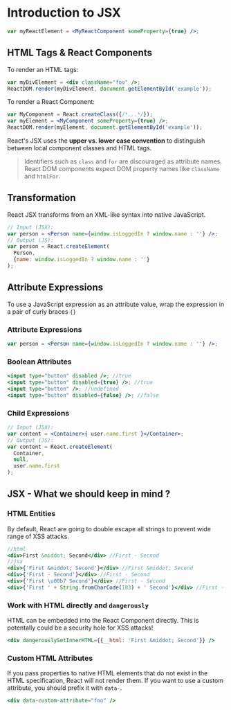# Introduction to JSX

```jsx
var myReactElement = <MyReactComponent someProperty={true} />;
```


## HTML Tags & React Components

To render an HTML tags:

```jsx
var myDivElement = <div className="foo" />;
ReactDOM.render(myDivElement, document.getElementById('example'));
```

To render a React Component:
```jsx
var MyComponent = React.createClass({/*...*/});
var myElement = <MyComponent someProperty={true} />;
ReactDOM.render(myElement, document.getElementById('example'));
```

React's JSX uses the **upper vs. lower case convention** to distinguish between local component classes and HTML tags.

> Identifiers such as `class` and `for` are discouraged as attribute names.
> React DOM components expect DOM property names like `className` and `htmlFor`.

## Transformation

React JSX transforms from an XML-like syntax into native JavaScript.

```jsx
// Input (JSX):
var person = <Person name={window.isLoggedIn ? window.name : ''} />;
// Output (JS):
var person = React.createElement(
  Person,
  {name: window.isLoggedIn ? window.name : ''}
);

```

## Attribute Expressions

To use a JavaScript expression as an attribute value, wrap the expression in a pair of curly braces `{}`

### Attribute Expressions

```jsx
var person = <Person name={window.isLoggedIn ? window.name : ''} />;
```

### Boolean Attributes

```jsx
<input type="button" disabled />; //true
<input type="button" disabled={true} />; //true
<input type="button" />; //undefined
<input type="button" disabled={false} />; //false
```

### Child Expressions

```jsx
// Input (JSX):
var content = <Container>{ user.name.first }</Container>;
// Output (JS):
var content = React.createElement(
  Container,
  null,
  user.name.first
);

```

## JSX - What we should keep in mind ?

### HTML Entities
By default, React are going to double escape all strings to prevent wide range of XSS attacks.
```jsx
//html
<div>First &middot; Second</div> //First · Second
//jsx
<div>{'First &middot; Second'}</div> //First &middot; Second
<div>{'First · Second'}</div> //First · Second
<div>{'First \u00b7 Second'}</div> //First · Second
<div>{'First ' + String.fromCharCode(183) + ' Second'}</div> //First · Second
```

### Work with HTML directly and `dangerously`

HTML can be embedded into the React Component directly. This is potentally could be a security hole for XSS attacks!

```jsx
<div dangerouslySetInnerHTML={{__html: 'First &middot; Second'}} />
```

### Custom HTML Attributes

If you pass properties to native HTML elements that do not exist in the HTML specification, React will not render them.
If you want to use a custom attribute, you should prefix it with `data-`.

```jsx
<div data-custom-attribute="foo" />
```
